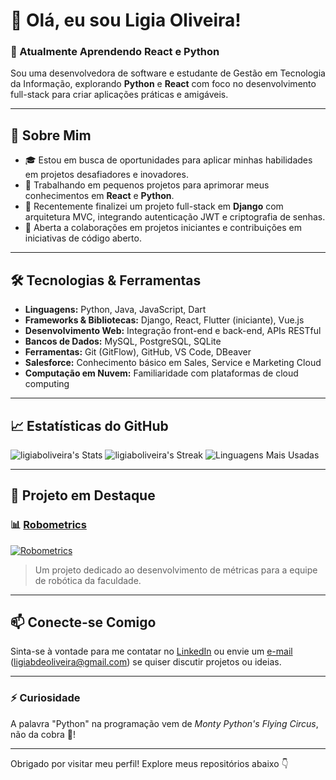 # 👋 Olá, eu sou Ligia Oliveira!

### 🌱 Atualmente Aprendendo React e Python
Sou uma desenvolvedora de software e estudante de Gestão em Tecnologia da Informação, explorando **Python** e **React** com foco no desenvolvimento full-stack para criar aplicações práticas e amigáveis.

---

## 🚀 Sobre Mim
- 🎓 Estou em busca de oportunidades para aplicar minhas habilidades em projetos desafiadores e inovadores.
- 🔭 Trabalhando em pequenos projetos para aprimorar meus conhecimentos em **React** e **Python**.
- 🌱 Recentemente finalizei um projeto full-stack em **Django** com arquitetura MVC, integrando autenticação JWT e criptografia de senhas.
- 🤝 Aberta a colaborações em projetos iniciantes e contribuições em iniciativas de código aberto.

---

## 🛠️ Tecnologias & Ferramentas
- **Linguagens:** Python, Java, JavaScript, Dart
- **Frameworks & Bibliotecas:** Django, React, Flutter (iniciante), Vue.js
- **Desenvolvimento Web:** Integração front-end e back-end, APIs RESTful
- **Bancos de Dados:** MySQL, PostgreSQL, SQLite
- **Ferramentas:** Git (GitFlow), GitHub, VS Code, DBeaver
- **Salesforce:** Conhecimento básico em Sales, Service e Marketing Cloud
- **Computação em Nuvem:** Familiaridade com plataformas de cloud computing

---

## 📈 Estatísticas do GitHub

![ligiaboliveira's Stats](https://github-readme-stats.vercel.app/api?username=ligiaboliveira&theme=dracula&show_icons=true&hide_border=true&count_private=true)
![ligiaboliveira's Streak](https://github-readme-streak-stats.herokuapp.com/?user=ligiaboliveira&theme=dracula&hide_border=true)
![Linguagens Mais Usadas](https://github-readme-stats.vercel.app/api/top-langs/?username=ligiaboliveira&theme=dracula&show_icons=true&hide_border=true&layout=compact)

---

## 🌟 Projeto em Destaque

### 📊 [Robometrics](https://github.com/ligiaboliveira/robometrics)
[![Robometrics](https://github-readme-stats.vercel.app/api/pin/?username=ligiaboliveira&repo=robometrics)](https://github.com/ligiaboliveira/robometrics)
> Um projeto dedicado ao desenvolvimento de métricas para a equipe de robótica da faculdade.

---

## 📫 Conecte-se Comigo
Sinta-se à vontade para me contatar no [LinkedIn](https://www.linkedin.com/in/ligiaboliveira/) ou envie um [e-mail](mailto:ligiabdeoliveira@gmail.com) (ligiabdeoliveira@gmail.com) se quiser discutir projetos ou ideias.

---

### ⚡ Curiosidade
A palavra "Python" na programação vem de *Monty Python's Flying Circus*, não da cobra 🐍!

---

Obrigado por visitar meu perfil! Explore meus repositórios abaixo 👇
